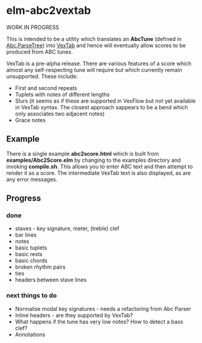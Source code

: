 elm-abc2vextab
==============

WORK IN PROGRESS

This is intended to be a utility which translates an __AbcTune__ (defined in [Abc.ParseTree](https://github.com/newlandsvalley/elm-abc-parser/blob/master/src/Abc/ParseTree.elm)) into [VexTab](http://www.vexflow.com/vextab/tutorial.html) and hence will eventually allow scores to be produced from ABC tunes.

VexTab is a pre-alpha release.  There are various features of a score which almost any self-respecting tune will require but which currently remain unsupported.  These include:

* First and second repeats
* Tuplets with notes of different lengths
* Slurs (it seems as if these are supported in VexFlow but not yet available in VexTab syntax. The closest approach sappears to be a bend which only associates two adjacent notes)
* Grace notes

## Example


There is a single example __abc2score.html__ which is built from __examples/Abc2Score.elm__ by changing to the examples directory and invoking __compile.sh__.  This allows you to enter ABC text and then attempt to render it as a score.  The intermediate VexTab text is also displayed, as are any error messages.

## Progress

### done

* staves - key signature, meter, (treble) clef
* bar lines
* notes
* basic tuplets
* basic rests
* basic chords
* broken rhythm pairs
* ties
* headers between stave lines

### next things to do

* Normalise modal key signatures - needs a refactoring from Abc Parser
* Inline headers - are they supported by VexTab?
* What happens if the tune has very low notes?  How to detect a bass clef?
* Annotations

